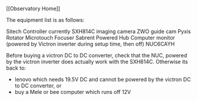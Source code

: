 
[[Observatory Home]]

The equipment list is as follows:

Sitech Controller currently
SXH814C imaging camera
ZWO guide cam
Pyxis Rotator
Microtouch Focuser
Sabrent Powered Hub
Computer monitor (powered by Victron inverter during setup time, then off)
NUC6CAYH


Before buying a victron DC to DC converter, check that the NUC, powered by the victron inverter does actually work with the SXH814C. Otherwise its back to:
- lenovo which needs 19.5V DC and cannot be powered by the victron DC to DC converter, or 
- buy a Mele or bee computer which runs off 12V
